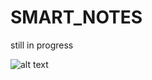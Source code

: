 # SMART_NOTES
still in progress

![alt text](https://github.com/[SuryaKumarM]/[SMART_NOTES]/[img]/surya.jpg?raw=true)

